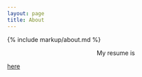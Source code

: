```yaml
---
layout: page
title: About
---
```

{% include markup/about.md %}
<br>
<p style="text-align:center;"> My resume is </p><a href=https://white-turtle.org/resume/>here</a>
